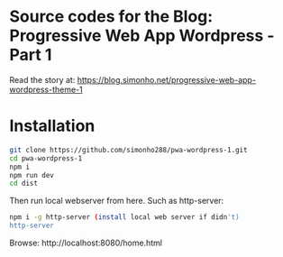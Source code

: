 # Source codes for the Blog: Progressive Web App Wordpress - Part 1

Read the story at: https://blog.simonho.net/progressive-web-app-wordpress-theme-1

# Installation

```bash
git clone https://github.com/simonho288/pwa-wordpress-1.git
cd pwa-wordpress-1
npm i
npm run dev
cd dist
```

Then run local webserver from here. Such as http-server:
```bash
npm i -g http-server (install local web server if didn't)
http-server
```

Browse: http://localhost:8080/home.html
